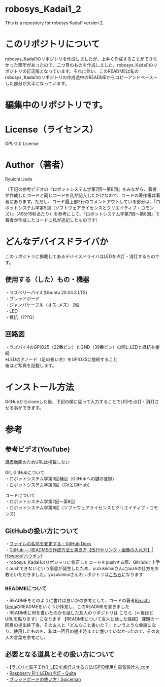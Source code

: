 # robosys_Kadai1_2
This is a repository for robosys Kadai1 version 2.

# このリポジトリについて
robosys_Kadai1のリポジトリを作成しましたが、上手く作成することができなかった箇所があったので、二つ目のものを作成しました。robosys_Kadai1のリポジトリの訂正版となっています。それに伴い、このREADMEは私のrobosys_Kadai1のリポジトリの作成途中のREADMEからコピーアンドペーストした部分が大半になっています。

# 編集中のリポジトリです。

# License（ライセンス）
GPL-2.0 License

# Author（著者）
Ryuichi Ueda

（下記の参考ビデオの『ロボットシステム学第7回～第8回』をみながら、著者が作成したコードと同じコードを私が記入しただけなので、コードの著作権は著者にあります。ただし、コード最上部2行のコメントアウトしている部分は、『ロボットシステム学第9回（ソフトウェアライセンスとクリエイティブ・コモンズ）』（49分15秒あたり）を参考にして、『ロボットシステム学第7回～第8回』で著者が作成したコードに私が追記したものです）

# どんなデバイスドライバか
このリポジトリに掲載してあるデバイスドライバはLEDを点灯・消灯するものです。  

## 使用する（した）もの・機器
・ラズベリーパイ4 (Ubuntu 20.04.3 LTS)  
・ブレッドボード  
・ジャンパケーブル（オス-メス） 2個  
・LED  
・抵抗（???Ω）  

## 回路図
・ラズパイ4のGPIO25（22番ピン）とGND（39番ピン）の間にLEDと抵抗を接続  
※LEDのアノード（足の長い方）をGPIO25に接続すること  
後ほど写真を記載します。

# インストール方法
GitHubからcloneした後、下記の順に従って入力することでLEDを点灯・消灯させる事ができます。


# 参考
## 参考ビデオ(YouTube)
講義動画のためURLは掲載しない

Git, GitHubについて  
・ロボットシステム学第3回補足（GitHubへの鍵の登録）  
・ロボットシステム学第3回（GitとGitHub）

コードについて  
・ロボットシステム学第7回～第8回  
・ロボットシステム学第9回（ソフトウェアライセンスとクリエイティブ・コモンズ）

## GitHubの扱い方について  
・[ファイルの名前を変更する - GitHub Docs](https://docs.github.com/ja/repositories/working-with-files/managing-files/renaming-a-file)  
・[GitHub — READMEの作成方法と書き方【改行やリンク・画像の入れ方】| Howpon[ハウポン]](https://howpon.com/8334)  
・robosys_Kadai1のリポジトリに修正したコードをpushする際、GitHubに上手くpushできないという事態が発生したため、yuzukiimaiさんにpushの仕方をお教えいただきました。yuzukiimaiさんのリポジトリは[こちら](後ほどURLを貼ります)になります


### READMEについて
・READMEをどのように書けば良いかの参考として、コードの著者[Ryuichi Ueda](https://github.com/ryuichiueda)のREADMEをいくつか拝見し、このREADMEを書きました  
・READMEに何を書いたのかを話した友人のリポジトリは こちら（←後ほどURLを貼ります）になります
  【READMEについて友人と話した経緯】
    課題の一回目の提出終了後、その友人と「どんなこと書いた？」というような会話になり、使用したものを、私は一回目の提出時までに書いていなかったので、その友人の言葉を参考にし、


## 必要となる道具とその扱い方について
・[【ラズパイ電子工作】LEDを点灯させる方法(GPIO使用)| 電気設計人.com](https://denkisekkeijin.com/raspberrypi/pi-led/)  
・[Raspberry PiでLEDの点灯 - Quita](https://qiita.com/aryoa/items/3f6d82b8c63761cef087)  
・[ブレッドボードの使い方 | Spiceman](https://spiceman.jp/bread-board/)  
